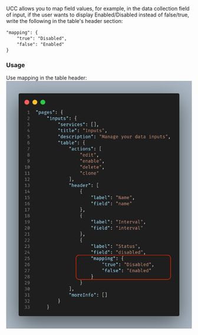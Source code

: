 UCC allows you to map field values, for example, in the data collection field of input, if the user wants to display Enabled/Disabled instead of false/true, write the following in the table's header section:

```
"mapping": {
    "true": "Disabled",
    "false": "Enabled"
}
```

### Usage

Use mapping in the table header:
![image](images/Custom_Mapping_GlobalConfig.png)
